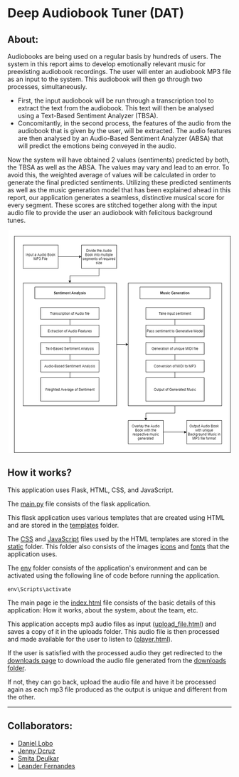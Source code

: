 # **Deep Audiobook Tuner (DAT)**

## **About:**
Audiobooks are being used on a regular basis by hundreds of users. The system in this report aims to develop emotionally relevant music for preexisting audiobook recordings. The user will enter an audiobook MP3 file as an input to the system. This audiobook will then go through two processes, simultaneously. 

*   First, the input audiobook will be run through a transcription tool to extract the text from the audiobook. This text will then be analysed using a Text-Based Sentiment Analyzer (TBSA).  
*   Concomitantly, in the second process, the features of the audio from the audiobook that is given by the user, will be extracted. The audio features are then analysed by an Audio-Based Sentiment Analyzer (ABSA) that will predict the emotions being conveyed in the audio. 

Now the system will have obtained 2 values (sentiments) predicted by both, the TBSA as well as the ABSA. The values may vary and lead to an error. To avoid this, the weighted average of values will be calculated in order to generate the  final predicted sentiments. Utilizing these predicted sentiments as well as the music generation model that has been explained ahead in this report, our application generates a seamless, distinctive musical score for every segment. These scores are stitched together along with the input audio file to provide the user an audiobook with felicitous background tunes.

<p align="center">
    <img src = "./static/images/Architecture.png">
</p>

## **How it works?**
This application uses Flask, HTML, CSS, and JavaScript. 

The [main.py](https://github.com/jendcruz22/BE-Project/blob/master/main.py) file consists of the flask application. 

This flask application uses various templates that are created using HTML and are stored in the [templates](https://github.com/jendcruz22/BE-Project/tree/master/templates) folder.

The [CSS](https://github.com/jendcruz22/BE-Project/tree/master/static/css) and [JavaScript](https://github.com/jendcruz22/BE-Project/tree/master/static/js) files used by the HTML templates are stored in the [static](https://github.com/jendcruz22/BE-Project/tree/master/static) folder. This folder also consists of the images [icons](https://github.com/jendcruz22/BE-Project/tree/master/static/images/icons) and [fonts](https://github.com/jendcruz22/BE-Project/tree/master/static/css/font-awesome) that the application uses.

The [env](https://github.com/jendcruz22/BE-Project/tree/master/env) folder consists of the application's environment and can be activated using the following line of code before running the application.

```
env\Scripts\activate
```
The main page ie the [index.html](https://github.com/jendcruz22/BE-Project/blob/master/templates/index.html) file consists of the basic details of this application: How it works, about the system, about the team, etc.

This application accepts mp3 audio files as input ([upload_file.html](https://github.com/jendcruz22/BE-Project/blob/master/templates/upload_file.html)) and saves a copy of it in the uploads folder. This audio file is then processed and made available for the user to listen to ([player.html](https://github.com/jendcruz22/BE-Project/blob/master/templates/player.html)). 

If the user is satisfied with the processed audio they get redirected to the [downloads page](https://github.com/jendcruz22/BE-Project/blob/master/templates/download.html) to download the audio file generated from the [downloads folder](https://github.com/jendcruz22/BE-Project/tree/master/downloads). 

If not, they can go back, upload the audio file and have it be processed again as each mp3 file produced as the output is unique and different from the other.


---


## **Collaborators:**


*   [Daniel Lobo](https://github.com/danlobo1999)
*   [Jenny Dcruz](https://github.com/jendcruz22)
*   [Smita Deulkar](https://github.com/smita3199)
*   [Leander Fernandes](https://github.com/fernandeslder)


